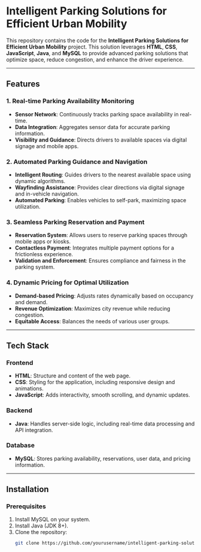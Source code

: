 # Intelligent Parking Solutions for Efficient Urban Mobility

This repository contains the code for the **Intelligent Parking Solutions for Efficient Urban Mobility** project. This solution leverages **HTML**, **CSS**, **JavaScript**, **Java**, and **MySQL** to provide advanced parking solutions that optimize space, reduce congestion, and enhance the driver experience.

---

## Features

### 1. Real-time Parking Availability Monitoring
- **Sensor Network**: Continuously tracks parking space availability in real-time.
- **Data Integration**: Aggregates sensor data for accurate parking information.
- **Visibility and Guidance**: Directs drivers to available spaces via digital signage and mobile apps.

### 2. Automated Parking Guidance and Navigation
- **Intelligent Routing**: Guides drivers to the nearest available space using dynamic algorithms.
- **Wayfinding Assistance**: Provides clear directions via digital signage and in-vehicle navigation.
- **Automated Parking**: Enables vehicles to self-park, maximizing space utilization.

### 3. Seamless Parking Reservation and Payment
- **Reservation System**: Allows users to reserve parking spaces through mobile apps or kiosks.
- **Contactless Payment**: Integrates multiple payment options for a frictionless experience.
- **Validation and Enforcement**: Ensures compliance and fairness in the parking system.

### 4. Dynamic Pricing for Optimal Utilization
- **Demand-based Pricing**: Adjusts rates dynamically based on occupancy and demand.
- **Revenue Optimization**: Maximizes city revenue while reducing congestion.
- **Equitable Access**: Balances the needs of various user groups.

---

## Tech Stack

### Frontend
- **HTML**: Structure and content of the web page.
- **CSS**: Styling for the application, including responsive design and animations.
- **JavaScript**: Adds interactivity, smooth scrolling, and dynamic updates.

### Backend
- **Java**: Handles server-side logic, including real-time data processing and API integration.

### Database
- **MySQL**: Stores parking availability, reservations, user data, and pricing information.

---

## Installation

### Prerequisites
1. Install MySQL on your system. 
2. Install Java (JDK 8+).
3. Clone the repository:
   ```bash
   git clone https://github.com/yourusername/intelligent-parking-solutions.git
